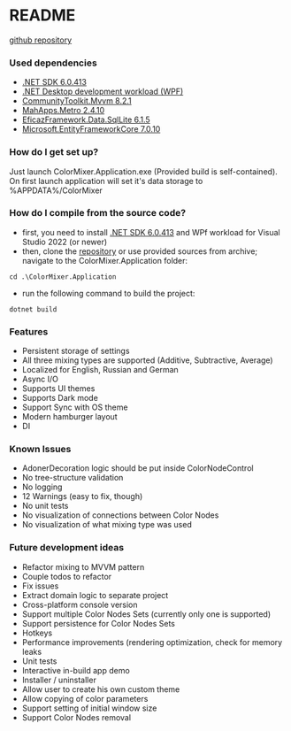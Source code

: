 # README #
[github repository](https://github.com/grishinrv/ColorMixer)
### Used dependencies ###
* [.NET SDK 6.0.413](https://dotnet.microsoft.com/en-us/download/dotnet/6.0)
* [.NET Desktop development workload (WPF)](https://learn.microsoft.com/en-us/visualstudio/install/modify-visual-studio?view=vs-2022)
* [CommunityToolkit.Mvvm 8.2.1](https://www.nuget.org/packages/CommunityToolkit.Mvvm/8.2.1)
* [MahApps.Metro 2.4.10](https://www.nuget.org/packages/MahApps.Metro/2.4.10)
* [EficazFramework.Data.SqlLite 6.1.5](https://www.nuget.org/packages/EficazFramework.Data.SqlLite/6.1.5)
* [Microsoft.EntityFrameworkCore 7.0.10](https://www.nuget.org/packages/Microsoft.EntityFrameworkCore/7.0.10)

### How do I get set up? ###

Just launch ColorMixer.Application.exe (Provided build is self-contained).
On first launch application will set it's data storage to %APPDATA%/ColorMixer

### How do I compile from the source code? ###
* first, you need to install [.NET SDK 6.0.413](https://dotnet.microsoft.com/en-us/download/dotnet/6.0) and 
WPf workload for Visual Studio 2022 (or newer)
* then, clone the [repository](https://github.com/grishinrv/ColorMixer) or use provided sources from archive; navigate to the ColorMixer.Application folder:
 ```
cd .\ColorMixer.Application 
```
* run the following command to build the project:
```
dotnet build
```

### Features ###
* Persistent storage of settings
* All three mixing types are supported (Additive, Subtractive, Average)
* Localized for English, Russian and German
* Async I/O
* Supports UI themes 
* Supports Dark mode
* Support Sync with OS theme 
* Modern hamburger layout
* DI

### Known Issues ###
* AdonerDecoration logic should be put inside ColorNodeControl
* No tree-structure validation
* No logging
* 12 Warnings (easy to fix, though)
* No unit tests
* No visualization of connections between Color Nodes
* No visualization of what mixing type was used

### Future development ideas ###
* Refactor mixing to MVVM pattern
* Couple todos to refactor
* Fix issues
* Extract domain logic to separate project
* Cross-platform console version
* Support multiple Color Nodes Sets (currently only one is supported)
* Support persistence for Color Nodes Sets
* Hotkeys
* Performance improvements (rendering optimization, check for memory leaks
* Unit tests
* Interactive in-build app demo
* Installer / uninstaller
* Allow user to create his own custom theme
* Allow copying of color parameters
* Support setting of initial window size
* Support Color Nodes removal
